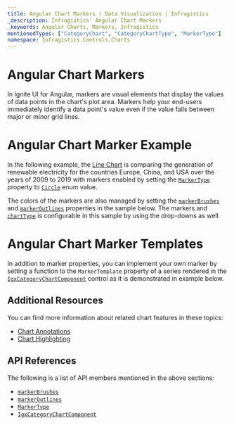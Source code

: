 ```yaml
---
title: Angular Chart Markers | Data Visualization | Infragistics
_description: Infragistics' Angular Chart Markers
_keywords: Angular Charts, Markers, Infragistics
mentionedTypes: ["CategoryChart", "CategoryChartType", "MarkerType"]
namespace: Infragistics.Controls.Charts
---
```


# Angular Chart Markers

In Ignite UI for Angular, markers are visual elements that display the values of data points in the chart's plot area. Markers help your end-users immediately identify a data point's value even if the value falls between major or minor grid lines.

# Angular Chart Marker Example

In the following example, the [Line Chart](../types/line-chart.md) is comparing the generation of renewable electricity for the countries Europe, China, and USA over the years of 2009 to 2019 with markers enabled by setting the [`MarkerType`]({environment:dvApiBaseUrl}/products/ignite-ui-angular/api/docs/typescript/latest/enums/NaNmarkertype.html) property to [`Circle`]({environment:dvApiBaseUrl}/products/ignite-ui-angular/api/docs/typescript/latest/enums/NaNmarkertype.html#Circle) enum value.

The colors of the markers are also managed by setting the [`markerBrushes`]({environment:dvApiBaseUrl}/products/ignite-ui-angular/api/docs/typescript/latest/classes/igniteui_angular_charts.igxdomainchartcomponent.html#markerBrushes) and [`markerOutlines`]({environment:dvApiBaseUrl}/products/ignite-ui-angular/api/docs/typescript/latest/classes/igniteui_angular_charts.igxdomainchartcomponent.html#markerOutlines) properties in the sample below. The markers and [`chartType`]({environment:dvApiBaseUrl}/products/ignite-ui-angular/api/docs/typescript/latest/classes/igniteui_angular_charts.igxcategorychartcomponent.html#chartType) is configurable in this sample by using the drop-downs as well.

<code-view style="height: 500px" alt="Angular Configuration Options Example"
           data-demos-base-url="{environment:dvDemosBaseUrl}"
                    iframe-src="{environment:dvDemosBaseUrl}/charts/category-chart/marker-options"
                                                 github-src="charts/category-chart/marker-options">
</code-view>


<div class="divider--half"></div>

# Angular Chart Marker Templates

In addition to marker properties, you can implement your own marker by setting a function to the  `MarkerTemplate` property of a series rendered in the [`IgxCategoryChartComponent`]({environment:dvApiBaseUrl}/products/ignite-ui-angular/api/docs/typescript/latest/classes/igniteui_angular_charts.igxcategorychartcomponent.html) control as it is demonstrated in example below.

<code-view style="height: 600px" alt="Angular Chart Marker Templates"
           data-demos-base-url="{environment:dvDemosBaseUrl}"
                    iframe-src="{environment:dvDemosBaseUrl}/charts/category-chart/marker-templates"
                                                 github-src="charts/category-chart/marker-templates">
</code-view>


<div class="divider--half"></div>

## Additional Resources

You can find more information about related chart features in these topics:

*   [Chart Annotations](chart-annotations.md)
*   [Chart Highlighting](chart-highlighting.md)

## API References

The following is a list of API members mentioned in the above sections:

*   [`markerBrushes`]({environment:dvApiBaseUrl}/products/ignite-ui-angular/api/docs/typescript/latest/classes/igniteui_angular_charts.igxdomainchartcomponent.html#markerBrushes)
*   [`markerOutlines`]({environment:dvApiBaseUrl}/products/ignite-ui-angular/api/docs/typescript/latest/classes/igniteui_angular_charts.igxdomainchartcomponent.html#markerOutlines)
*   [`MarkerType`]({environment:dvApiBaseUrl}/products/ignite-ui-angular/api/docs/typescript/latest/enums/NaNmarkertype.html)
*   [`IgxCategoryChartComponent`]({environment:dvApiBaseUrl}/products/ignite-ui-angular/api/docs/typescript/latest/classes/igniteui_angular_charts.igxcategorychartcomponent.html)
